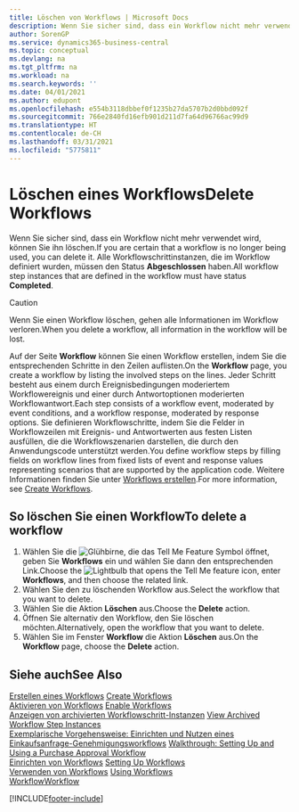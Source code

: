 ```yaml
---
title: Löschen von Workflows | Microsoft Docs
description: Wenn Sie sicher sind, dass ein Workflow nicht mehr verwendet wird, können Sie ihn löschen. Alle Workflowschrittinstanzen, die im Workflow definiert wurden, müssen den Status **Abgeschlossen** haben.
author: SorenGP
ms.service: dynamics365-business-central
ms.topic: conceptual
ms.devlang: na
ms.tgt_pltfrm: na
ms.workload: na
ms.search.keywords: ''
ms.date: 04/01/2021
ms.author: edupont
ms.openlocfilehash: e554b3118dbbef0f1235b27da5707b2d0bbd092f
ms.sourcegitcommit: 766e2840fd16efb901d211d7fa64d96766ac99d9
ms.translationtype: HT
ms.contentlocale: de-CH
ms.lasthandoff: 03/31/2021
ms.locfileid: "5775811"
---
```

# <a name="delete-workflows"></a><span data-ttu-id="3df40-104">Löschen eines Workflows</span><span class="sxs-lookup"><span data-stu-id="3df40-104">Delete Workflows</span></span>
<span data-ttu-id="3df40-105">Wenn Sie sicher sind, dass ein Workflow nicht mehr verwendet wird, können Sie ihn löschen.</span><span class="sxs-lookup"><span data-stu-id="3df40-105">If you are certain that a workflow is no longer being used, you can delete it.</span></span> <span data-ttu-id="3df40-106">Alle Workflowschrittinstanzen, die im Workflow definiert wurden, müssen den Status **Abgeschlossen** haben.</span><span class="sxs-lookup"><span data-stu-id="3df40-106">All workflow step instances that are defined in the workflow must have status **Completed**.</span></span>  

> [!CAUTION]  
>  <span data-ttu-id="3df40-107">Wenn Sie einen Workflow löschen, gehen alle Informationen im Workflow verloren.</span><span class="sxs-lookup"><span data-stu-id="3df40-107">When you delete a workflow, all information in the workflow will be lost.</span></span>  

 <span data-ttu-id="3df40-108">Auf der Seite **Workflow** können Sie einen Workflow erstellen, indem Sie die entsprechenden Schritte in den Zeilen auflisten.</span><span class="sxs-lookup"><span data-stu-id="3df40-108">On the **Workflow** page, you create a workflow by listing the involved steps on the lines.</span></span> <span data-ttu-id="3df40-109">Jeder Schritt besteht aus einem durch Ereignisbedingungen moderiertem Workflowereignis und einer durch Antwortoptionen moderierten Workflowantwort.</span><span class="sxs-lookup"><span data-stu-id="3df40-109">Each step consists of a workflow event, moderated by event conditions, and a workflow response, moderated by response options.</span></span> <span data-ttu-id="3df40-110">Sie definieren Workflowschritte, indem Sie die Felder in Workflowzeilen mit Ereignis- und Antwortwerten aus festen Listen ausfüllen, die die Workflowszenarien darstellen, die durch den Anwendungscode unterstützt werden.</span><span class="sxs-lookup"><span data-stu-id="3df40-110">You define workflow steps by filling fields on workflow lines from fixed lists of event and response values representing scenarios that are supported by the application code.</span></span> <span data-ttu-id="3df40-111">Weitere Informationen finden Sie unter [Workflows erstellen](across-how-to-create-workflows.md).</span><span class="sxs-lookup"><span data-stu-id="3df40-111">For more information, see [Create Workflows](across-how-to-create-workflows.md).</span></span>  

## <a name="to-delete-a-workflow"></a><span data-ttu-id="3df40-112">So löschen Sie einen Workflow</span><span class="sxs-lookup"><span data-stu-id="3df40-112">To delete a workflow</span></span>  
1.  <span data-ttu-id="3df40-113">Wählen Sie die ![Glühbirne, die das Tell Me Feature](media/ui-search/search_small.png "Tell Me-Funktion") Symbol öffnet, geben Sie **Workflows** ein und wählen Sie dann den entsprechenden Link.</span><span class="sxs-lookup"><span data-stu-id="3df40-113">Choose the ![Lightbulb that opens the Tell Me feature](media/ui-search/search_small.png "Tell me what you want to do") icon, enter **Workflows**, and then choose the related link.</span></span>  
2.  <span data-ttu-id="3df40-114">Wählen Sie den zu löschenden Workflow aus.</span><span class="sxs-lookup"><span data-stu-id="3df40-114">Select the workflow that you want to delete.</span></span>  
3.  <span data-ttu-id="3df40-115">Wählen Sie die Aktion **Löschen** aus.</span><span class="sxs-lookup"><span data-stu-id="3df40-115">Choose the **Delete** action.</span></span>  
4.  <span data-ttu-id="3df40-116">Öffnen Sie alternativ den Workflow, den Sie löschen möchten.</span><span class="sxs-lookup"><span data-stu-id="3df40-116">Alternatively, open the workflow that you want to delete.</span></span>  
5.  <span data-ttu-id="3df40-117">Wählen Sie im Fenster **Workflow** die Aktion **Löschen** aus.</span><span class="sxs-lookup"><span data-stu-id="3df40-117">On the **Workflow** page, choose the **Delete** action.</span></span>  

## <a name="see-also"></a><span data-ttu-id="3df40-118">Siehe auch</span><span class="sxs-lookup"><span data-stu-id="3df40-118">See Also</span></span>  
 <span data-ttu-id="3df40-119">[Erstellen eines Workflows](across-how-to-create-workflows.md) </span><span class="sxs-lookup"><span data-stu-id="3df40-119">[Create Workflows](across-how-to-create-workflows.md) </span></span>  
 <span data-ttu-id="3df40-120">[Aktivieren von Workflows](across-how-to-enable-workflows.md) </span><span class="sxs-lookup"><span data-stu-id="3df40-120">[Enable Workflows](across-how-to-enable-workflows.md) </span></span>  
 <span data-ttu-id="3df40-121">[Anzeigen von archivierten Workflowschritt-Instanzen](across-how-to-view-archived-workflow-step-instances.md) </span><span class="sxs-lookup"><span data-stu-id="3df40-121">[View Archived Workflow Step Instances](across-how-to-view-archived-workflow-step-instances.md) </span></span>  
 <span data-ttu-id="3df40-122">[Exemplarische Vorgehensweise: Einrichten und Nutzen eines Einkaufsanfrage-Genehmigungsworkflows](walkthrough-setting-up-and-using-a-purchase-approval-workflow.md) </span><span class="sxs-lookup"><span data-stu-id="3df40-122">[Walkthrough: Setting Up and Using a Purchase Approval Workflow](walkthrough-setting-up-and-using-a-purchase-approval-workflow.md) </span></span>  
 <span data-ttu-id="3df40-123">[Einrichten von Workflows](across-set-up-workflows.md) </span><span class="sxs-lookup"><span data-stu-id="3df40-123">[Setting Up Workflows](across-set-up-workflows.md) </span></span>  
 <span data-ttu-id="3df40-124">[Verwenden von Workflows](across-use-workflows.md) </span><span class="sxs-lookup"><span data-stu-id="3df40-124">[Using Workflows](across-use-workflows.md) </span></span>  
 [<span data-ttu-id="3df40-125">Workflow</span><span class="sxs-lookup"><span data-stu-id="3df40-125">Workflow</span></span>](across-workflow.md)   


[!INCLUDE[footer-include](includes/footer-banner.md)]